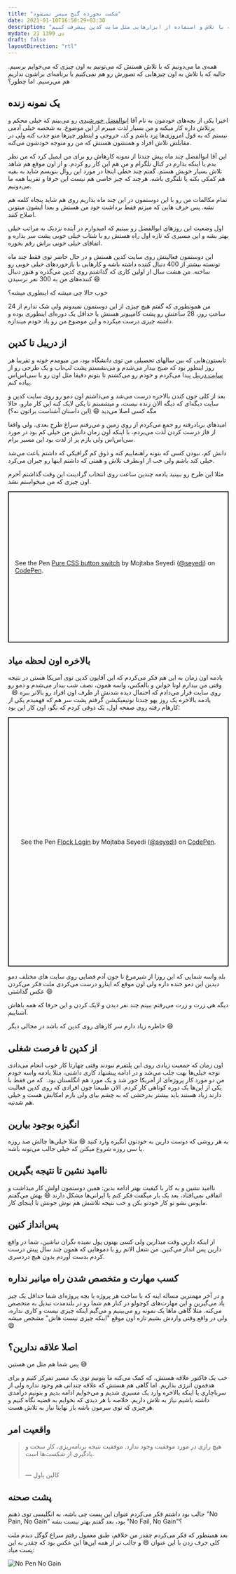 ```yaml
---
title: "شکست نخورده گنج میسر نمی‌شود"
date: 2021-01-10T16:58:29+03:30
description: "چگونه با تلاش و استفاده از ابزارهایی مثل سایت کدپن پیشرفت کنیم"
mydate: 21 دی 1399
draft: false
layoutDirection: "rtl"
---
```


همه‌ی ما می‌دونیم که با تلاش هستش که می‌تونیم به اون چیزی که می‌خوایم برسیم. جالبه که با تلاش به اون چیزهایی که تصورش رو هم نمی‌کنیم یا برنامه‌ای براشون نداریم هم می‌رسیم. اما چطور؟

## یک نمونه زنده
اخیرا یکی از بچه‌های خودمون به نام آقا [ابوالفضل خورشیدی](https://codepen.io/abxlfazl/) رو می‌بینم که خیلی محکم و پرتلاش داره کار میکنه و من بسیار لذت میبرم از این موضوع. به شخصه خیلی آدمی نیستم که به قول امروزی‌ها نِرد باشم و کد، خروجی و اینطور چیزها منو جذب کنه ولی در مقابلش تلاش افراد و همتشون هستش که من رو متوجه خودشون می‌کنه.

این آقا ابوالفضل چند ماه پیش چندتا از نمونه کارهاش رو برای من ایمیل کرد که من نظر بدم یا اینکه بذارم در کنال تلگرام و من هم این کار رو کردم. و از اون موقع هم شاهد تلاش بسیار خوبش هستم. گفتم چند خطی اینجا در مورد این روال بنویسم شاید به بقیه هم کمکی بکنه یا تلنگری باشه. هرچند که چیز خاصی هم نیست این حرفا و تقریبا همه ما می‌دونیم.


تمام مکالمات من رو با این دوستمون در این چند ماه بذاریم روی هم شاید پنجاه کلمه هم نشه. پس حرف هایی که میزنم فقط برداشت خود من هستش و بعدا ایشون میتونن اصلاح کنند.
 

اول وضعیت این روزهای ابوالفضل رو ببینیم که امیدوارم در آینده نزدیک به مراتب خیلی بهتر بشه و این مسیری که تازه اول راه هستش رو با شتاب خیلی خوبی پشت سر بذاره و اتفاقای خیلی خوبی براش رقم بخوره.


این دوستمون فعالیتش روی سایت کدپن هستش و در حال حاضر توی فقط چند ماه تونسته بیشتر از 400 دنبال کننده داشته باشه و کارهایی با بازخوردهای خیلی خوبی رو ساخته. من هشت سال از اولین کاری که گذاشتم روی کدپن می‌گذره و هنوز دنبال کننده‌های من به 300 نفر نرسیدن 😄
 

خوب حالا چی میشه که اینطوری میشه؟

من همونطوری که گفتم هیچ چیزی از این دوستمون نمیدونم ولی شک ندارم از 24 ساعتِ روز، 28 ساعتش رو پشت کامپیوتر هستش یا حداقل یک دوره‌ای اینطوری بوده و داشته چیزی درست میکرده و این موضوع من رو یاد خودم میندازه.
 
 
 
## از دریبل تا کدپن
تابستون‌هایی که بین سالهای تحصیلی من توی دانشگاه بود، من میومدم خونه و تقریبا هر روز اینطور بود که صبح بیدار می‌شدم و می‌نشستم پشت لپ‌تاپ و یک طرحی رو از [سایت دریبل](https://dribbble.com/) پیدا می‌کردم و خودم رو می‌کشتم تا بتونم دقیقا مثل اون رو با سی‌اس‌اس پیاده کنم. 


بعد از کلی جون کندن بالاخره درست می‌شد و می‌ذاشتم اون دمو رو روی سایت کدپن و سایت دیگه‌ای که دیگه الان زنده نیست، و میشستم تا یکی لایک کنه این کار مارو، حالا مگه کسی اصلا می‌دید 😄 (این داستان آشناست براتون نه؟)


امیدهای بربادرفته رو جمع می‌کردم از روی زمین و می‌رفتم سراغ طرح بعدی، ولی واقعا از فاز درست کردن لذت می‌بردم، با اینکه اون زمان دانش من خیلی کم بود در مورد سی‌اس‌اس ولی بازم پر از لذت بود این مسیر برام.
 

دانش کم، نبودن کسی که بتونه راهنماییم کنه و ذوق کم گرافیکی که داشتم باعث می‌شد خیلی کند باشم ولی خب از اونطرف تلاش و همتی که داشتم اینها رو جبران می‌کرد. 


مثلا این طرح رو ببینید یادمه چندین ساعت روی انتخاب گرادینت این وقت گذاشتم آخرم اون چیزی که من میخواستم نشد.

<p class="codepen" data-height="345" data-theme-id="13977" data-default-tab="result" data-user="seyedi" data-slug-hash="nptxj" style="height: 345px; box-sizing: border-box; display: flex; align-items: center; justify-content: center; border: 2px solid; margin: 1em 0; padding: 1em;" data-pen-title="Pure CSS button switch">
  <span>See the Pen <a href="https://codepen.io/seyedi/pen/nptxj">
  Pure CSS button switch</a> by Mojtaba Seyedi (<a href="https://codepen.io/seyedi">@seyedi</a>)
  on <a href="https://codepen.io">CodePen</a>.</span>
</p>
<script async src="https://cpwebassets.codepen.io/assets/embed/ei.js"></script>


## بالاخره اون لحظه میاد
یادمه اون زمان به این هم فکر می‌کردم که این آقایون کدپن توی آمریکا هستن در نتیجه وقتی من بیدارم اونا خوابن و بالعکس، واسه همون، نصف شب بیدار می‌شدم و دمو رو روی سایت قرار می‌دادم که احتمال دیده شدنش از طرف اون افراد رو بالاتر ببره 😄
 
یادمه بالاخره یک روز یهو چندتا نوتیفیکیشن گرفتم پشت سر هم که فهمیدم یکی از کارهام رفته روی صفحه اول، یَک ذوقی کردم که نگو، اون کار این بود:
 
 
<p class="codepen" data-height="569" data-theme-id="13977" data-default-tab="result" data-user="seyedi" data-slug-hash="aqugx" style="height: 569px; box-sizing: border-box; display: flex; align-items: center; justify-content: center; border: 2px solid; margin: 1em 0; padding: 1em;" data-pen-title="Flock Login">
  <span>See the Pen <a href="https://codepen.io/seyedi/pen/aqugx">
  Flock Login</a> by Mojtaba Seyedi (<a href="https://codepen.io/seyedi">@seyedi</a>)
  on <a href="https://codepen.io">CodePen</a>.</span>
</p>
<script async src="https://cpwebassets.codepen.io/assets/embed/ei.js"></script>

بله واسه شمایی که این روزا از شیرمرغ تا جون آدم فضایی روی سایت های مختلف دمو دیدین این دمو خنده داره ولی اون موقع که اینارو درست می‌کردی ملت فکر می‌کردن عکس گذاشتی 😄

دیگه هی زرت‌ و‌ زرت می‌رفتم ببینم چند نفر دیدن و لایک کردن و این حرفا که همه باهاش آشناییم.


خاطره زیاد دارم سر کارهای روی کدپن که باشد در مجالی دیگر 😄
 
 
## از کدپن تا فرصت شغلی
اون زمان که جمعیت زیادی روی این پلتفرم نبودند وقتی چهارتا کار خوب انجام می‌دادی توجه خیلی‌ها بهت جلب می‌شد و در ادامه پیشنهاد کاری داشتی، مثلا یادمه واسه خودم من دو مورد کار پروژه‌ای از آمریکا جور شد و یک مورد هم انگلستان بود.  که من فقط با یکی از این‌ها یک دوره کوتاهی کار کردم.
الان طبیعتا چون افرادی که روی کدپن فعالیت دارند زیاد هستند باید بیشتر بدرخشی که به چشم بیای ولی بازم امکانش هست و خیلی هم شدنیه.
 
 
## انگیزه بوجود بیارین
به هر روشی که دوست دارین به خودتون انگیزه وارد کنید 😄 مثلا خیلی‌ها چالش صد روزه یا سی روزه شروع میکنن که خیلی جالب می‌تونه باشه.
  
## ناامید نشین تا نتیجه بگیرین
ناامید نشین و به کار با کیفیت بهتر ادامه بدین: همین دوستمون اولش کار میذاشت و اتفاقی نمی‌افتاد، بعد یک بار میگفت فکر کنم با ایرانی‌ها مشکل دارند 😄 بهش می‌گفتم مایوس نشو تو کار خودتو بکن و خب نتیجه تلاشش هم نوش جونش تا اینجای کار.

## پس‌انداز کنین
از اینکه دارین وقت میذارین ولی کسی بهتون پول نمیده نگران نباشین، شما در واقع دارین پس انداز می‌کنین. من شغل الانم رو با دموهایی که همون چند سال پیش درست کردم بدست آوردم بدون هیچ دردسری.

## کسب مهارت و متخصص شدن راه میانبر نداره
و در آخر مهمترین مساله اینه که با ساخت هر پروژه یا بچه پروژه‌ای شما حداقل یک چیز یاد می‌گیرین و این مهارت‌های کوچولو در کنار هم شما رو در بلندمدت تبدیل به متخصص می‌کنه. مثلا گاهی ماها یک نمونه رو می‌بینیم و می‌گیم اینکه چیزی نیست و کاری نداره، ولی در واقع وقتی واردش بشیم تازه اون موقع "اینکه چیزی نیست هاش" مشخص میشه 😄


## اصلا علاقه ندارین؟
پس شما هم مثل من هستین 😅


خب یک فاکتور علاقه هستش، که کمک می‌کنه ما بتونیم توی یک مسیر تمرکز کنیم و برای هدفمون انرژی بذاریم. اما گاهی هم هستش که علاقه چندانی هم وجود نداره ولی از سرناچاری یا اینکه بالاخره وارد یک مسیری شدیم و می‌خوایم ادامه بدیم و بتونیم درآمدی داشته باشیم نیاز به تلاش داریم. خلاصه با هر دیدی که بخوایم به قضیه نگاه کنیم و هرچیزی که توی سرمون باشه باز نهایتا نیاز به تلاش هست.

## واقعیت امر

> هیچ رازی در مورد موفقیت وجود ندارد. موفقیت نتیجه برنامه‌ریزی، کار سخت و یادگیری از شکست‌ها است.
> 
> <br>— کالین پاول

## پشت صحنه
جالب بود داشتم فکر می‌کردم عنوان این پست چی باشه، به انگلیسی توی ذهنم "No Pain, No Gain" بود، بعد گفتم بهتر نیست بشه "No Fail, No Gain"؟


بعد همینطور که فکر می‌کردم چقدر من خلاقم، طبق معمول رفتم سراغ گوگل دیدم ملت کلی حرف زدن با این عنوان 😄 و جالب تر از همه این‌ها این عکس بود که چقدر به این پست میاد:

![No Pen No Gain](/image/no-pen-no-gain.jpg "No Pain No Gain")
